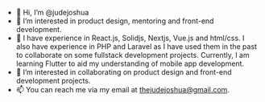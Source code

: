 - 👋 Hi, I’m @judejoshua
- 👀 I’m interested in product design, mentoring and front-end development.
- 🌱 I have experience in React.js, Solidjs, Nextjs, Vue.js and html/css. I also have experience in PHP and Laravel as I have used them in the past to collaborate on some fullstack development projects. Currently, I am learning Flutter to aid my understanding of mobile app development.
- 💞️ I’m interested in collaborating on product design and front-end development projects.
- 📫 You can reach me via my email at thejudejoshua@gmail.com.

<!---
judejoshua/judejoshua is a ✨ special ✨ repository because its `README.md` (this file) appears on your GitHub profile.
You can click the Preview link to take a look at your changes.
--->
